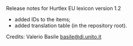 Release notes for Hurtlex EU lexicon version 1.2
- added IDs to the items;
- added translation table (in the repository root).

Credits: Valerio Basile <basile@di.unito.it>
